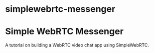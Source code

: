 # simplewebrtc-messenger

# Simple WebRTC Messenger

A tutorial on building a WebRTC video chat app using SimpleWebRTC.